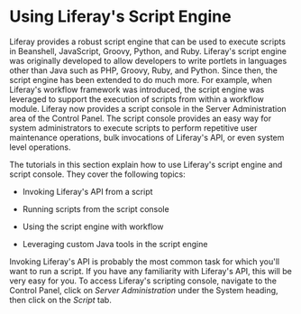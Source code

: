# Using Liferay's Script Engine

Liferay provides a robust script engine that can be used to execute scripts in
Beanshell, JavaScript, Groovy, Python, and Ruby. Liferay's script engine was
originally developed to allow developers to write portlets in languages other
than Java such as PHP, Groovy, Ruby, and Python. Since then, the script engine
has been extended to do much more. For example, when Liferay's workflow
framework was introduced, the script engine was leveraged to support the
execution of scripts from within a workflow module. Liferay now provides a
script console in the Server Administration area of the Control Panel. The
script console provides an easy way for system administrators to execute scripts
to perform repetitive user maintenance operations, bulk invocations of Liferay's
API, or even system level operations.

The tutorials in this section explain how to use Liferay's script engine and
script console. They cover the following topics: 

- Invoking Liferay's API from a script

- Running scripts from the script console

- Using the script engine with workflow

- Leveraging custom Java tools in the script engine

Invoking Liferay's API is probably the most common task for which you'll want to
run a script. If you have any familiarity with Liferay's API, this will be very
easy for you. To access Liferay's scripting console, navigate to the Control
Panel, click on *Server Administration* under the System heading, then click on
the *Script* tab.

